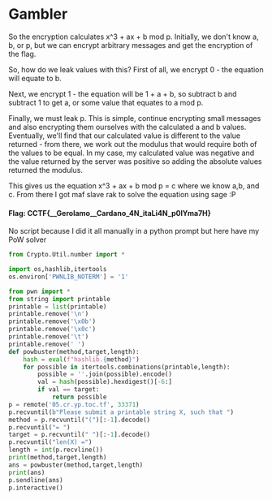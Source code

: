 # Gambler

So the encryption calculates x^3 + ax + b mod p. Initially, we don't know a, b, or p, but we can encrypt arbitrary messages and get the encryption of the flag.

So, how do we leak values with this? First of all, we encrypt 0 - the equation will equate to b.

Next, we encrypt 1 - the equation will be 1 + a + b, so subtract b and subtract 1 to get a, or some value that equates to a mod p.

Finally, we must leak p. This is simple, continue encrypting small messages and also encrypting them ourselves with the calculated a and b values. Eventually, we'll find that our calculated value is different to the value returned - from there, we work out the modulus that would require both of the values to be equal. In my case, my calculated value was negative and the value returned by the server was positive so adding the absolute values returned the modulus.

This gives us the equation x^3 + ax + b mod p = c where we know a,b, and c. From there I got maf slave rak to solve the equation using sage :P

#### Flag: CCTF{__Gerolamo__Cardano_4N_itaLi4N_p0lYma7H}

No script because I did it all manually in a python prompt but here have my PoW solver

```py
from Crypto.Util.number import *

import os,hashlib,itertools
os.environ['PWNLIB_NOTERM'] = '1'

from pwn import *
from string import printable
printable = list(printable)
printable.remove('\n')
printable.remove('\x0b')
printable.remove('\x0c')
printable.remove('\t')
printable.remove(' ')
def powbuster(method,target,length):
    hash = eval(f"hashlib.{method}")
    for possible in itertools.combinations(printable,length):
        possible = ''.join(possible).encode()
        val = hash(possible).hexdigest()[-6:]
        if val == target:
            return possible
p = remote('05.cr.yp.toc.tf', 33371)
p.recvuntil(b"Please submit a printable string X, such that ")
method = p.recvuntil("(")[:-1].decode()
p.recvuntil("= ")
target = p.recvuntil(" ")[:-1].decode()
p.recvuntil("len(X) =")
length = int(p.recvline())
print(method,target,length)
ans = powbuster(method,target,length)
print(ans)
p.sendline(ans)
p.interactive()
```

